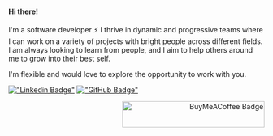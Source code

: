 #### Hi there!
I'm a software developer ⚡ I thrive in dynamic and progressive teams where I can work on a variety of projects with bright people across different fields.
I am always looking to learn from people, and I aim to help others around me to grow into their best self.
 
I'm flexible and would love to explore the opportunity to work with you.

[!["Linkedin Badge"](https://img.shields.io/badge/LinkedIn-0077B5?style=flat-square&logo=linkedin&logoColor=white)](https://www.linkedin.com/in/constantimi/)
[!["GitHub Badge"](https://img.shields.io/badge/GitHub-100000?style=flat-square&logo=github&logoColor=white)](https://github.com/constantimi)
<div align="right">
 <a href="https://www.buymeacoffee.com/constanti.mi" target="_blank">
  <img src="https://www.buymeacoffee.com/assets/img/guidelines/download-assets-1.svg" alt="BuyMeACoffee Badge" height="52" width="280">
 </a>
</div>

